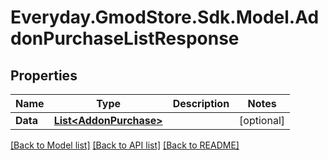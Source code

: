 # Everyday.GmodStore.Sdk.Model.AddonPurchaseListResponse
## Properties

Name | Type | Description | Notes
------------ | ------------- | ------------- | -------------
**Data** | [**List&lt;AddonPurchase&gt;**](AddonPurchase.md) |  | [optional] 

[[Back to Model list]](../README.md#documentation-for-models) [[Back to API list]](../README.md#documentation-for-api-endpoints) [[Back to README]](../README.md)


